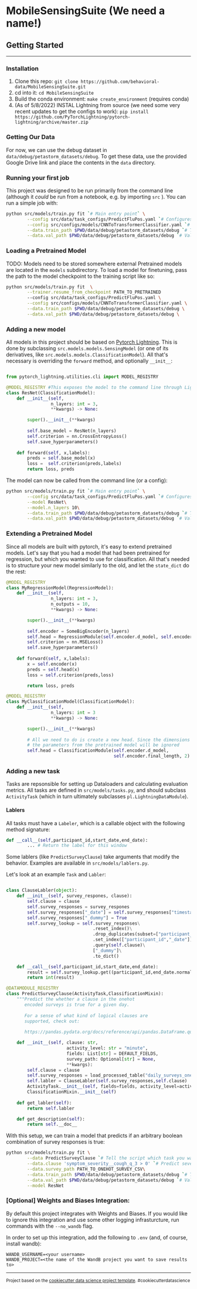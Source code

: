 MobileSensingSuite (We need a name!)
==============================

## Getting Started
------------

### Installation
1. Clone this repo: `git clone https://github.com/behavioral-data/MobileSensingSuite.git`
2. cd into it:  `cd MobileSensingSuite`
3. Build the conda environment: `make create_environment` (requires conda)
4. (As of 5/8/2022) INSTAL Lightning from source (we need some very recent updates to get the configs to work): `pip install https://github.com/PyTorchLightning/pytorch-lightning/archive/master.zip`

### Getting Our Data 
For now, we can use the debug dataset in `data/debug/petastorm_datasets/debug`.
To get these data, use the provided Google Drive link and place the contents in the `data` directory.

### Running your first job 
This project was designed to be run primarily from the command line (although it _could_ be run from a notebook, e.g. by importing `src` ). You can run a simple job with:
``` bash
python src/models/train.py fit `# Main entry point` \
        --config src/data/task_configs/PredictFluPos.yaml `# Configures the task`\
        --config src/configs/models/CNNToTransformerClassifier.yaml `# Configures the model`\
        --data.train_path $PWD/data/debug/petastorm_datasets/debug `# Train data location`\
        --data.val_path $PWD/data/debug/petastorm_datasets/debug `# Validation data location`\
```

### Loading a Pretrained Model
TODO: Models need to be stored somewhere external
Pretrained models are located in the `models` subdirectory. To load a model for finetuning, pass the path to the model checkpoint to the training script like so:
``` bash
python src/models/train.py fit  \
        --trainer.resume_from_checkpoint PATH_TO_PRETRAINED
        --config src/data/task_configs/PredictFluPos.yaml \
        --config src/configs/models/CNNToTransformerClassifier.yaml \
        --data.train_path $PWD/data/debug/petastorm_datasets/debug \
        --data.val_path $PWD/data/debug/petastorm_datasets/debug \
```

### Adding a new model
All models in this project should be based on [Pytorch Lightning](https://github.com/PyTorchLightning/pytorch-lightning).  This is done by subclassing `src.models.models.SensingModel` (or one of its derivatives, like `src.models.models.ClassificationModel`). All that's necessary is overriding the `forward` method, and optionally `__init__`:

```python

from pytorch_lightning.utilities.cli import MODEL_REGISTRY

@MODEL_REGISTRY #This exposes the model to the command line through Lightning CLI 
class ResNet(ClassificationModel):
    def __init__(self,
                 n_layers: int = 3,
                 **kwargs) -> None:

        super().__init__(**kwargs)
        
        self.base_model = ResNet(n_layers)
        self.criterion = nn.CrossEntropyLoss() 
        self.save_hyperparameters()
    
    def forward(self, x,labels):
        preds = self.base_model(x)
        loss =  self.criterion(preds,labels)
        return loss, preds
```
The model can now be called from the command line (or a config):

``` bash
python src/models/train.py fit `# Main entry point` \
        --config src/data/task_configs/PredictFluPos.yaml `# Configures the task`\
        --model ResNet\
        --model.n_layers 10\
        --data.train_path $PWD/data/debug/petastorm_datasets/debug `# Train data location`\
        --data.val_path $PWD/data/debug/petastorm_datasets/debug `# Validation data location`\
```


### Extending a Pretrained Model 
Since all models are built with pytorch, it's easy to extend pretrained models.  Let's say that you had a model that had been pretrained for regression, but which you wanted to use for classification. All that's needed is to structure your new model similarly to the old, and let the `state_dict` do the rest:

```python
@MODEL_REGISTRY 
class MyRegressionModel(RegressionModel):
    def __init__(self,
                 n_layers: int = 3,
                 n_outputs = 10,
                 **kwargs) -> None:

        super().__init__(**kwargs)
        
        self.encoder = SomeBigEncoder(n_layers)
        self.head = RegressionModule(self.encoder.d_model, self.encoder.final_length, n_outputs)
        self.criterion = nn.MSELoss() 
        self.save_hyperparameters()
    
    def forward(self, x,labels):
        x = self.encoder(x)
        preds = self.head(x)
        loss = self.criterion(preds,loss)

        return loss, preds

@MODEL_REGISTRY 
class MyClassificationModel(ClassificationModel):
    def __init__(self,
                 n_layers: int = 3
                 **kwargs) -> None:

        super().__init__(**kwargs)
        
        # All we need to do is create a new head. Since the dimensions are different,
        # the parameters from the pretrained model will be ignored
        self.head = ClassificationModule(self.encoder.d_model, 
                                         self.encoder.final_length, 2)

```

### Adding a new task
Tasks are repsonsible for setting up Dataloaders and calculating evaluation metrics. All tasks are defined in  `src/models/tasks.py`, and should subclass `ActivityTask` (which in turn ultimately subclasses `pl.LightningDataModule`). 

#### Lablers
All tasks must have a `Labeler`, which is a callable object with the following method signature:
```python
def __call__(self,participant_id,start_date,end_date):
        ... # Return the label for this window

```
Some lablers (like `PredictSurveyClause`) take arguments that modify the behavior. Examples are available in `src/models/lablers.py`. 

Let's look at an example `Task` and `Labler`:
```python

class ClauseLabler(object):
    def __init__(self, survey_respones, clause):
        self.clause = clause
        self.survey_responses = survey_respones
        self.survey_responses["_date"] = self.survey_responses["timestamp"].dt.normalize()
        self.survey_responses["_dummy"] = True
        self.survey_lookup = self.survey_responses\
                                 .reset_index()\
                                 .drop_duplicates(subset=["participant_id","_date"],keep="last")\
                                 .set_index(["participant_id","_date"])\
                                 .query(self.clause)\
                                 ["_dummy"]\
                                 .to_dict()

    def __call__(self,participant_id,start_date,end_date):
        result = self.survey_lookup.get((participant_id,end_date.normalize()),False)
        return int(result)

@DATAMODULE_REGISTRY
class PredictSurveyClause(ActivityTask,ClassificationMixin):
    """Predict the whether a clause in the onehot
       encoded surveys is true for a given day. 
       
       For a sense of what kind of logical clauses are
       supported, check out:
    
       https://pandas.pydata.org/docs/reference/api/pandas.DataFrame.query.html"""

    def __init__(self, clause: str, 
                       activity_level: str = "minute", 
                       fields: List[str] = DEFAULT_FIELDS, 
                       survey_path: Optional[str] = None,
                       **kwargs):
        self.clause = clause
        self.survey_responses = load_processed_table("daily_surveys_onehot",path=survey_path).set_index("participant_id")
        self.labler = ClauseLabler(self.survey_responses,self.clause)
        ActivityTask.__init__(self, fields=fields, activity_level=activity_level,**kwargs)
        ClassificationMixin.__init__(self)
    
    def get_labler(self):
        return self.labler

    def get_description(self):
        return self.__doc__

```

With this setup, we can train a model that predicts if an arbitrary boolean combination of survey responses is true:

```bash
python src/models/train.py fit \
        --data PredictSurveyClause `# Tell the script which task you want to use`\
        --data.clause 'symptom_severity__cough_q_3 > 0' `# Predict severe cough`\
        --data.survey_path PATH_TO_ONEHOT_SURVEY_CSV\
        --data.train_path $PWD/data/debug/petastorm_datasets/debug `# Train data location`\
        --data.val_path $PWD/data/debug/petastorm_datasets/debug `# Validation data location`\
        --model ResNet
```
###  [Optional] Weights and Biases Integration:

By default this project integrates with Weights and Biases. If you would like to ignore this integration and use some other logging infrasturcture, run commands with the `--no_wandb` flag.

In order to set up this integration, add the following to `.env` (and, of course, install wandb):
```
WANDB_USERNAME=<your username>
WANDB_PROJECT=<the name of the WandB project you want to save results to>
```

--------

<p><small>Project based on the <a target="_blank" href="https://drivendata.github.io/cookiecutter-data-science/">cookiecutter data science project template</a>. #cookiecutterdatascience</small></p>
